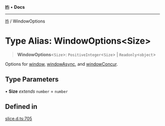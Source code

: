 [**lfi**](../readme.md) • **Docs**

---

[lfi](../globals.md) / WindowOptions

# Type Alias: WindowOptions\<Size\>

> **WindowOptions**\<`Size`\>: `PositiveInteger`\<`Size`\> \|
> `Readonly`\<`object`\>

Options for [window](../functions/window.md),
[windowAsync](../functions/windowAsync.md), and
[windowConcur](../functions/windowConcur.md).

## Type Parameters

• **Size** _extends_ `number` = `number`

## Defined in

[slice.d.ts:705](https://github.com/TomerAberbach/lfi/blob/dd796c78d3ff68ae7bf4a0272b3cbeca688438e7/src/operations/slice.d.ts#L705)

